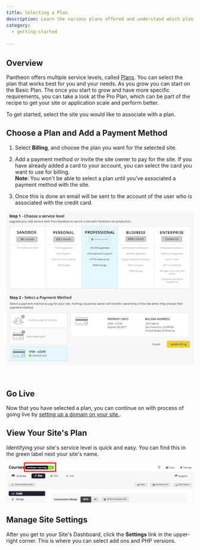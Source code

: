 ```yaml
---
title: Selecting a Plan
description: Learn the various plans offered and understand which plan meets your unique needs.
category:
  - getting-started

---
```


## Overview
Pantheon offers multiple service levels, called [Plans](https://www.getpantheon.com/pricing). You can select the plan that works best for you and your needs. As you grow you can start on the Basic Plan. The once you start to grow and have more specific requirements, you can take a look at the Pro Plan, which can be part of the recipe to get your site or application scale and perform better.


To get started, select the site you would like to associate with a plan.


## Choose a Plan and Add a Payment Method

1. Select **Billing**, and choose the plan you want for the selected site.

2. Add a payment method or invite the site owner to pay for the site.  If you have already added a card to your account, you can select the card you want to use for billing.  
**Note**: You won't be able to select a plan until you've associated a payment method with the site.
3. Once this is done an email will be sent to the account of the user who is associated with the credit card.

![Select a plan from dashboard](/source/docs/assets/images/select-a-plan-and-billing.png)  

 
## Go Live
Now that you have selected a plan, you can continue on with process of going live by [setting up a domain on your site.](/docs/articles/going-live).


## View Your Site's Plan

Identifying your site's service level is quick and easy. You can find this in the green label next your site's name.

![confirm new plan](/source/docs/assets/images/confirm-plan-dashboard.png)

## Manage Site Settings

After you get to your Site's Dashboard, click the **Settings** link in the upper-right corner. This is where you can select add ons and PHP versions. 
